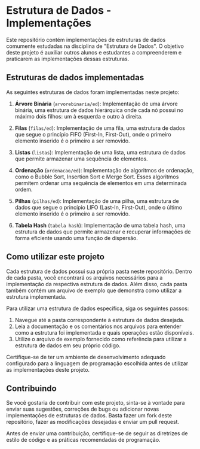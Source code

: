 # Estrutura de Dados - Implementações

Este repositório contém implementações de estruturas de dados comumente estudadas na disciplina de "Estrutura de Dados". O objetivo deste projeto é auxiliar outros alunos e estudantes a compreenderem e praticarem as implementações dessas estruturas.

## Estruturas de dados implementadas

As seguintes estruturas de dados foram implementadas neste projeto:

1. **Árvore Binária** (`arvorebinaria/ed`): Implementação de uma árvore binária, uma estrutura de dados hierárquica onde cada nó possui no máximo dois filhos: um à esquerda e outro à direita.

2. **Filas** (`filas/ed`): Implementação de uma fila, uma estrutura de dados que segue o princípio FIFO (First-In, First-Out), onde o primeiro elemento inserido é o primeiro a ser removido.

3. **Listas** (`listas`): Implementação de uma lista, uma estrutura de dados que permite armazenar uma sequência de elementos.

4. **Ordenação** (`ordenacao/ed`): Implementação de algoritmos de ordenação, como o Bubble Sort, Insertion Sort e Merge Sort. Esses algoritmos permitem ordenar uma sequência de elementos em uma determinada ordem.

5. **Pilhas** (`pilhas/ed`): Implementação de uma pilha, uma estrutura de dados que segue o princípio LIFO (Last-In, First-Out), onde o último elemento inserido é o primeiro a ser removido.

6. **Tabela Hash** (`tabela hash`): Implementação de uma tabela hash, uma estrutura de dados que permite armazenar e recuperar informações de forma eficiente usando uma função de dispersão.

## Como utilizar este projeto

Cada estrutura de dados possui sua própria pasta neste repositório. Dentro de cada pasta, você encontrará os arquivos necessários para a implementação da respectiva estrutura de dados. Além disso, cada pasta também contém um arquivo de exemplo que demonstra como utilizar a estrutura implementada.

Para utilizar uma estrutura de dados específica, siga os seguintes passos:

1. Navegue até a pasta correspondente à estrutura de dados desejada.
2. Leia a documentação e os comentários nos arquivos para entender como a estrutura foi implementada e quais operações estão disponíveis.
3. Utilize o arquivo de exemplo fornecido como referência para utilizar a estrutura de dados em seu próprio código.

Certifique-se de ter um ambiente de desenvolvimento adequado configurado para a linguagem de programação escolhida antes de utilizar as implementações deste projeto.

## Contribuindo

Se você gostaria de contribuir com este projeto, sinta-se à vontade para enviar suas sugestões, correções de bugs ou adicionar novas implementações de estruturas de dados. Basta fazer um fork deste repositório, fazer as modificações desejadas e enviar um pull request.

Antes de enviar uma contribuição, certifique-se de seguir as diretrizes de estilo de código e as práticas recomendadas de programação.
